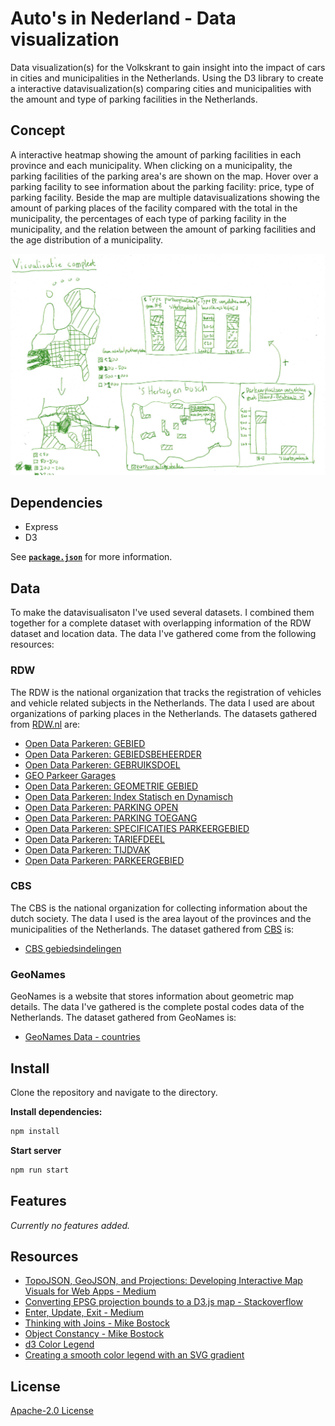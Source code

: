 # Auto's in Nederland - Data visualization

Data visualization(s) for the Volkskrant to gain insight into the impact of cars in cities and municipalities in the Netherlands. Using the D3 library to create a interactive datavisualization(s) comparing cities and municipalities with the amount and type of parking facilities in the Netherlands.

## Concept

A interactive heatmap showing the amount of parking facilities in each province and each municipality. When clicking on a municipality, the parking facilities of the parking area's are shown on the map. Hover over a parking facility to see information about the parking facility: price, type of parking facility. Beside the map are multiple datavisualizations showing the amount of parking places of the facility compared with the total in the municipality, the percentages of each type of parking facility in the municipality, and the relation between the amount of parking facilities and the age distribution of a municipality.

![Complete sketch of the datavisualization of parking places in the Netherlands](wiki/visualisation-complete.jpg)

## Dependencies

* Express
* D3

See [**`package.json`**](package.json) for more information.

## Data

To make the datavisualisaton I've used several datasets. I combined them together for a complete dataset with overlapping information of the RDW dataset and location data. The data I've gathered come from the following resources:

### RDW

The RDW is the national organization that tracks the registration of vehicles and vehicle related subjects in the Netherlands. The data I used are about organizations of parking places in the Netherlands. The datasets gathered from [RDW.nl](https://opendata.rdw.nl/) are:

* [Open Data Parkeren: GEBIED](https://opendata.rdw.nl/Parkeren/Open-Data-Parkeren-GEBIED/adw6-9hsg)
* [Open Data Parkeren: GEBIEDSBEHEERDER](https://opendata.rdw.nl/Parkeren/Open-Data-Parkeren-GEBIEDSBEHEERDER/2uc2-nnv3)
* [Open Data Parkeren: GEBRUIKSDOEL](https://opendata.rdw.nl/Parkeren/Open-Data-Parkeren-GEBRUIKSDOEL/qidm-7mkf)
* [GEO Parkeer Garages](https://opendata.rdw.nl/Parkeren/GEO-Parkeer-Garages/t5pc-eb34)
* [Open Data Parkeren: GEOMETRIE GEBIED](https://opendata.rdw.nl/Parkeren/Open-Data-Parkeren-GEOMETRIE-GEBIED/nsk3-v9n7)
* [Open Data Parkeren: Index Statisch en Dynamisch](https://opendata.rdw.nl/Parkeren/Open-Data-Parkeren-Index-Statisch-en-Dynamisch/f6v7-gjpa)
* [Open Data Parkeren: PARKING OPEN](https://opendata.rdw.nl/Parkeren/Open-Data-Parkeren-PARKING-OPEN/figd-gux7)
* [Open Data Parkeren: PARKING TOEGANG](https://opendata.rdw.nl/Parkeren/Open-Data-Parkeren-PARKING-TOEGANG/edv8-qiyg)
* [Open Data Parkeren: SPECIFICATIES PARKEERGEBIED](https://opendata.rdw.nl/Parkeren/Open-Data-Parkeren-SPECIFICATIES-PARKEERGEBIED/b3us-f26s)
* [Open Data Parkeren: TARIEFDEEL](https://opendata.rdw.nl/Parkeren/Open-Data-Parkeren-TARIEFDEEL/534e-5vdg)
* [Open Data Parkeren: TIJDVAK](https://opendata.rdw.nl/Parkeren/Open-Data-Parkeren-TIJDVAK/ixf8-gtwq)
* [Open Data Parkeren: PARKEERGEBIED](https://opendata.rdw.nl/Parkeren/Open-Data-Parkeren-PARKEERGEBIED/mz4f-59fw)

### CBS

The CBS is the national organization for collecting information about the dutch society. The data I used is the area layout of the provinces and the municipalities of the Netherlands. The dataset gathered from [CBS](https://www.cbs.nl/) is:

* [CBS gebiedsindelingen](https://www.cbs.nl/nl-nl/dossier/nederland-regionaal/geografische-data/cbs-gebiedsindelingen)

### GeoNames

GeoNames is a website that stores information about geometric map details. The data I've gathered is the complete postal codes data of the Netherlands. The dataset gathered from GeoNames is:

* [GeoNames Data - countries](https://download.geonames.org/export/zip/)

## Install

Clone the repository and navigate to the directory.

**Install dependencies:**

```bash
npm install
```

**Start server**

```bash
npm run start
```

## Features

*Currently no features added.*

## Resources

* [TopoJSON, GeoJSON, and Projections: Developing Interactive Map Visuals for Web Apps - Medium](https://medium.com/better-programming/topojson-geojson-and-projections-developing-interactive-map-visuals-for-web-apps-79e2d50abb19)
* [Converting EPSG projection bounds to a D3.js map - Stackoverflow](https://stackoverflow.com/questions/42259132/converting-epsg-projection-bounds-to-a-d3-js-map)
* [Enter, Update, Exit - Medium](https://medium.com/@c_behrens/enter-update-exit-6cafc6014c36)
* [Thinking with Joins - Mike Bostock](https://bost.ocks.org/mike/join/)
* [Object Constancy - Mike Bostock](https://bost.ocks.org/mike/constancy/)
* [d3 Color Legend](https://observablehq.com/@d3/color-legend)
* [Creating a smooth color legend with an SVG gradient](https://www.visualcinnamon.com/2016/05/smooth-color-legend-d3-svg-gradient)

## License

[Apache-2.0 License](LICENSE)
